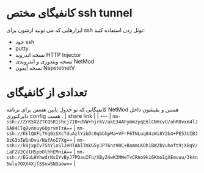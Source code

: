 # کانفیگای مختص ssh tunnel 
ابزارهایی که می تونید ازشون برای ssh تونل زدن استفاده کنید:‌
- خود ssh 
- putty 
- نسخه اندروید HTTP Injector
- نسخه ویندوزی و اندرویدی NetMod
- نسخه آیفون NapstetnetV

# تعدادی از کانفیگای 
کانفیگایی که تو جدول پایین هستن برای برنامه NetMod هستن و بقیشون داخل دایرکتوری config هست .
| share link |
| --- | 
```nm-ssh://ZrK5X2ZTCQSR1shcj7I0+dVW+hjrkV/ukE34AFymmzyqE6lCNHcvU/ohR0vxm4lJ6A84CTqBvnnuy6QprvnTzA==``` |
```nm-ssh://KklQUFL7Vq0zSXcTduAzlYibDc0qbbhpMa+VFrF6TNLuq84zWi8Y2b4+PE53UIBJ8zG3bIW1nDvu/NafAoI7Xg==``` |
```nm-ssh://k8jxpTv75hYloSlJeRTAblTmkG5yJPT6nz90C+BammLKOh1BW2bVuhoft9jXBqV/LaF2V2CVlH5pbOlhhEMniA==``` |
```nm-ssh://EGuLHYhwdrNsIYvByJ7PDauIFu/XByZ4wK3MWeTvCRAo9k16Kmo1gXEmuuu/3k4nSwlu7OXX4XjfSSxwSN3aow==``` |


